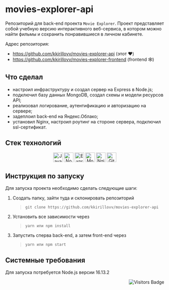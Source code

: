 # movies-explorer-api
Репозиторий для back-end проекта `Movie Explorer`. Проект представляет собой учебную версию интерактивного веб-сервиса, в котором можно найти фильмы и сохранить понравившиеся в личном кабинете.

Адрес репозитория: 
- https://github.com/kkirillovv/movies-explorer-api (этот ❤️)
- https://github.com/kkirillovv/movies-explorer-frontend (frontend 🕸)

## Что сделал
+ настроил инфраструктуру и создал сервер на Express в Node.js;
+ подключил базу данных MongoDB, создал схемы и модели ресурсов API;
+ реализовал логирование, аутентификацию и авторизацию на сервере;
+ задеплоил back-end на Яндекс.Облако;
+ установил Nginx, настроил роутинг на стороне сервера, подключил ssl-сертификат.

## Стек технологий
<div align="center">
  <img alt="JavaScript" src="https://img.shields.io/badge/JavaScript-grey?logo=JavaScript&logoColor=black&labelColor=f0b354" height=30>
  <img alt="Node.js" src="https://img.shields.io/badge/Node.js-grey?logo=Node.js&logoColor=black&labelColor=f0b354" height=30>
  <img alt="Express" src="https://img.shields.io/badge/Express-grey?logo=Express&logoColor=black&labelColor=f0b354" height=30>
  <img alt="MongoDB" src="https://img.shields.io/badge/MongoDB-grey?logo=MongoDB&logoColor=black&labelColor=f0b354" height=30>
  <img alt="Nginx" src="https://img.shields.io/badge/Nginx-grey?logo=Nginx&logoColor=black&labelColor=f0b354" height=30>
  <img alt="GitHub" src="https://img.shields.io/badge/GitHub-grey?logo=GitHub&logoColor=black&labelColor=f0b354" height=30>
</div>

## Инструкция по запуску
Для запуска проекта необходимо сделать следующие шаги:

1. Создать папку, зайти туда и склонировать репозиторий
   > `git clone https://github.com/kkirillovv/movies-explorer-api`
2. Установить все зависимости через
   > `yarn или npm install`
3. Запустить сперва back-end, а затем front-end через
   > `yarn или npm start`

## Системные требования
Для запуска потребуется Node.js версии 16.13.2

<div align="right">
  <p align="right">
    <img src="https://api.visitorbadge.io/api/visitors?path=https%3A%2F%2Fgithub.com%2Fkkirillovv%2Fmovies-explorer-api&countColor=%23f0b354" alt="Visitors Badge" />
  </p>
</div>
